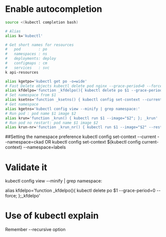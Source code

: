 # Enable autocompletion
````bash
source <(kubectl completion bash)
````

````bash
# Alias
alias k='kubectl'

# Get short names for resources
#   pod        : po
#   namespaces : ns
#   deployments: deploy
#   configmaps : cm
#   services   : svc
k api-resources

alias kgetpo='kubectl get po -o=wide'
# Fast Delete objects kubectl delete pod nginx --grace-period=0 --force
alias kfdelpo='function _kfdelpo(){ kubectl delete po $1 --grace-period=0 --force; };_kfdelpo'
# Set namespace from $1
alias ksetns='function _ksetns() { kubectl config set-context --current --namespace=$1; }; _ksetns'
# Get namespace
alias kgetns='kubectl config view --minify | grep namespace:'
# Run pod : pod name $1 image $2
alias krun='function _krun() { kubectl run $1 --image="$2"; }; _krun'
# Run pod no restart: pod name $1 image $2
alias krun-nr='function _krun_nr() { kubectl run $1 --image="$2" --restart="Never; }; _krun_nr'

````

##Setting the namespace preference
kubectl config set-context --current --namespace=ckad
OR
kubectl config set-context $(kubectl config current-context) --namespace=labels

# Validate it
kubectl config view --minify | grep namespace:

alias kfdelpo='function _kfdelpo(){ kubectl delete po $1 --grace-period=0 --force; };_kfdelpo'


# Use of kubectl explain
Remember --recursive option